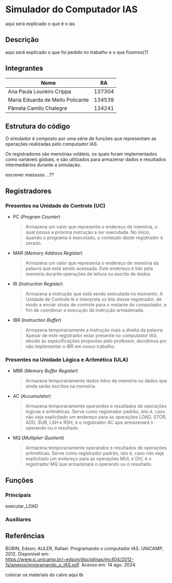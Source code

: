 # Simulador do Computador IAS

aqui será explicado o que é o ias

## Descrição

aqui será explicado o que foi pedido no trabalho e o que fizemos(?)

## Integrantes

| Nome | RA |
|-----|-----|
| Ana Paula Loureiro Crippa | 137304 |
| Maria Eduarda de Mello Policante | 134539 |
| Pâmela Camilo Chalegre | 134241 |

## Estrutura do código

O simulador é composto por uma série de funções que representam as operações realizadas pelo computador IAS.

Os registradores são memórias voláteis, os quais foram implementados como variáveis globais, e são utilizados para armazenar dados e resultados intermediários durante a simulação.

escrever maisssss ...??

## Registradores

### Presentes na Unidade de Controle (UC)

- PC (*Program Counter*)
	> Armazena um valor que representa o endereço de memória, o qual possui a próxima instrução a ser executada.
	> No início, quando o programa é executado, o conteúdo deste registrador é zerado.

- MAR (*Memory Address Register*) 
	> Armazena um valor que representa o endereço de memória da palavra que está sendo acessada.
	> Este endereço é lido pela memória durante operações de leitura ou escrita de dados.

- IR (*Instruction Register*)
	> Armazena a instrução que está sendo executada no momento.
	> A Unidade de Controle lê e interpreta os bits desse registrador, de modo a enviar sinais de controle para o restante do computador, a fim de coordenar a execução da instrução armazenada.

- IBR (*Instruction Buffer*)
	> Armazena temporariamente a instrução mais a direita da palavra.
	> Apesar de este registrador estar presente no computador IAS, devido às especificações propostas pelo professor, decidimos por não implementar o IBR em nosso trabalho.

### Presentes na Unidade Lógica e Aritmética (ULA)

- MBR (*Memory Buffer Register*)
	> Armazena temporariamente dados lidos da memória ou dados que ainda serão escritos na memória.

- AC (*Accumulator*)
	> Armazena temporariamente operandos e resultados de operações lógicas e aritméticas.
	> Serve como registrador padrão, isto é, caso não seja explicitado um endereço para as operações LOAD, STOR, ADD, SUB, LSH e RSH, é o registrador AC que armazenará o operando ou o resultado.

- MQ (*Multiplier Quotient*)
	> Armazena temporariamente operandos e resultados de operações aritméticas.
	> Serve como registrador padrão, isto é, caso não seja explicitado um endereço para as operações MUL e DIV, é o registrador MQ que armazenará o operando ou o resultado.

## Funções

### Principais

executar_LOAD

### Auxiliares

## Referências

BORIN, Edson; AULER, Rafael. Programando o computador IAS. UNICAMP, 2012. Disponível em: https://www.ic.unicamp.br/~edson/disciplinas/mc404/2012-1s/anexos/programando_o_IAS.pdf. Acesso em: 14 ago. 2024.

colocar os materiais do calvo aqui tb
